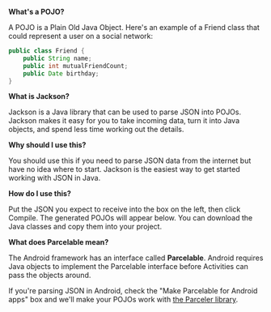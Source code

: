 <!--
    This file is turned into HTML on-the-fly by Webpack's markdown-loader.
    The responsible line is in webpack.config.common.js:

        { test: /\.md$/, loader: "html!markdown" }

    This means:
        * Apply to any file that matches the regex \.md$
        * Parse that file with markdown-loader, then pipe it into html-loader
-->

**What's a POJO?**

A POJO is a Plain Old Java Object. Here's an example of a Friend class that could represent a user on a social network:

```java
public class Friend {
    public String name;
    public int mutualFriendCount;
    public Date birthday;
}
```

**What is Jackson?**

Jackson is a Java library that can be used to parse JSON into POJOs. Jackson makes it easy for you to take incoming data, turn it into Java objects, and spend less time working out the details.

**Why should I use this?**

You should use this if you need to parse JSON data from the internet but have no idea where to start. Jackson is the easiest way to get started working with JSON in Java.

**How do I use this?**

Put the JSON you expect to receive into the box on the left, then click Compile. The generated POJOs will appear below. You can download the Java classes and copy them into your project.

**What does Parcelable mean?**

The Android framework has an interface called **Parcelable**. Android requires Java objects to implement the Parcelable interface before Activities can pass the objects around.

If you're parsing JSON in Android, check the "Make Parcelable for Android apps" box and we'll make your POJOs work with [the Parceler library](https://github.com/johncarl81/parceler).
